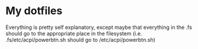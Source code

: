 My dotfiles
==========

Everything is pretty self explanatory,
except maybe that everything in the .fs should
go to the appropriate place in the filesystem
(i.e. .fs/etc/acpi/powerbtn.sh should go to /etc/acpi/powerbtn.sh)

